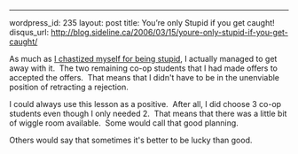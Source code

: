 --- 
wordpress_id: 235
layout: post
title: You&#8217;re only Stupid if you get caught!
disqus_url: http://blog.sideline.ca/2006/03/15/youre-only-stupid-if-you-get-caught/

<p>As much as <a href="http://www.sideline.ca/2006/03/10/lazy-and-dumb-is-good-but-stupid-is-not">I chastized myself for being stupid</a>, I actually managed to get away with it.  The two remaining co-op students that I had made offers to accepted the offers.  That means that I didn't have to be in the unenviable position of retracting a rejection.</p>
<p>I could always use this lesson as a positive.  After all, I did choose 3 co-op students even though I only needed 2.  That means that there was a little bit of wiggle room available.  Some would call that good planning.</p>
<p>Others would say that sometimes it's better to be lucky than good.</p>
